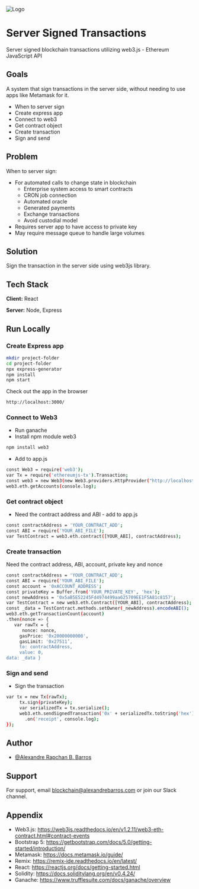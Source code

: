 ![Logo](https://ipfs.io/ipfs/QmbV9PXkZGq7kKdS7xh2jR2wSddBq492besbAXFu1emX3B?filename=blockchain.png)

# Server Signed Transactions
Server signed blockchain transactions utilizing web3.js - Ethereum JavaScript API

## Goals

A system that sign transactions in the server side, without needing to use apps like Metamask for it.

- When to server sign
- Create express app
- Connect to web3
- Get contract object
- Create transaction
- Sign and send

## Problem
When to server sign:
- For automated calls to change state in blockchain
    - Enterprise system access to smart contracts
    - CRON job connection
    - Automated oracle
    - Generated payments
    - Exchange transactions
    - Avoid custodial model
- Requires server app to have access to private key
- May require message queue to handle large volumes

## Solution

Sign the transaction in the server side using web3js library.

## Tech Stack

**Client:** React

**Server:** Node, Express

## Run Locally

### Create Express app
```bash
mkdir project-folder
cd project-folder
npx express-generator
npm install
npm start
```
Check out the app in the browser
```bash
http://localhost:3000/
```

### Connect to Web3
- Run ganache
- Install npm module web3
```bash
npm install web3
```
- Add to app.js
```bash
const Web3 = require('web3');
var Tx = require('ethereumjs-tx').Transaction;
const web3 = new Web3(new Web3.providers.HttpProvider("http://localhost:7545"));
web3.eth.getAccounts(console.log);
```
### Get contract object
- Need the contract address and ABI - add to app.js
```bash
const contractAddress = 'YOUR_CONTRACT_ADD';
const ABI = require('YOUR_ABI_FILE');
var TestContract = web3.eth.contract([YOUR_ABI], contractAddress);
```
### Create transaction
Need the contract address, ABI, account, private key and nonce
```bash
const contractAddress = 'YOUR_CONTRACT_ADD';
const ABI = require('YOUR_ABI_FILE');
const account = '0xACCOUNT_ADDRESS';
const privateKey = Buffer.from('YOUR_PRIVATE_KEY', 'hex');
const newAddress = '0x5aB5E52245Fd4974499aa625709EE1F5A81c8157';
var TestContract = new web3.eth.Contract([YOUR_ABI], contractAddress);
const _data = TestContract.methods.setOwner(_newAddress).encodeABI();
web3.eth.getTransactionCount(account)
.then(nonce => {
   var rawTx = {
      nonce: nonce,
     gasPrice: '0x20000000000',
     gasLimit: '0x27511’,
     to: contractAddress,
     value: 0,
data: _data }
```
### Sign and send
- Sign the transaction
```bash
var tx = new Tx(rawTx);
     tx.sign(privateKey);
     var serializedTx = tx.serialize();
     web3.eth.sendSignedTransaction('0x' + serializedTx.toString('hex'))
       .on('receipt', console.log);
});
```


## Author

- [@Alexandre Rapchan B. Barros](https://www.github.com/AleRapchan)


## Support

For support, email blockchain@alexandrebarros.com or join our Slack channel.

## Appendix

- Web3.js: https://web3js.readthedocs.io/en/v1.2.11/web3-eth-contract.html#contract-events
- Bootstrap 5: https://getbootstrap.com/docs/5.0/getting-started/introduction/
- Metamask: https://docs.metamask.io/guide/
- Remix: https://remix-ide.readthedocs.io/en/latest/
- React: https://reactjs.org/docs/getting-started.html
- Solidity: https://docs.soliditylang.org/en/v0.4.24/
- Ganache: https://www.trufflesuite.com/docs/ganache/overview

